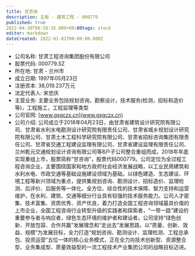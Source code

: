 ```yaml
---
title: 甘咨询
description: 主板 - 建筑工程 - 000779
published: true
2022-04-30T06:58:35.000+08:00tags: stock
editor: markdown
dateCreated: 2022-01-01T00:00:00.000Z
---
```


- 公司名称: 甘肃工程咨询集团股份有限公司
- 股票代码: 000779.SZ
- 所在地: 甘肃 - 兰州市
- 成立日期: 1997年05月23日
- 注册资本: 38,019.237万元
- 法定代表人: 宋忠庆
- 主营业务: 主要业务包括规划咨询，勘察设计，技术服务(检测，招标和造价等)，工程施工，工程监理等类型
- 公司官网: [www.gsgczx.cn](www.gsgczx.cn)
- 公司介绍: 公司成立于2018年04月23日，由甘肃省建筑设计研究院有限公司、甘肃省水利水电勘测设计研究院有限责任公司、甘肃省城乡规划设计研究院有限公司、甘肃土木工程科学研究院有限公司、甘肃省招标咨询集团有限责任公司、甘肃省交通工程建设监理有限公司、甘肃省建设监理有限责任公司、兰州乾元交通规划设计咨询有限公司等8户子公司整合重组而成，2018年年底实现重组上市，股票简称“甘咨询”，股票代码000779。公司定位为全过程工程咨询企业，主要围绕国家和地方政府社会经济发展战略，以工业民用建筑和水利水电、市政交通等基础设施建设领域为基础，以绿色建造、生态建设、环境工程等新兴领域为重点，提供集规划咨询、勘测设计、招标造价、监理检测、后评价、后服务等一体化、全方位、综合性的技术保障、智力支持和运营维护，在水利、建筑、交通等细分行业具有较强的技术服务能力。公司人才密集、技术富集、资质优秀、资产优良，着力打造全国工程咨询领域最具价值的上市企业，全国工程咨询行业转型升级的实践者和探索者，“一带一路”建设的重要参与者与响应者，绿色生态环境的维护者和建设者。公司坚持“绿色创新、开放包容、合作共赢”发展理念和“走出去”发展思路，以“质量、创新、效益、规模”为发展目标，全力打造“规划咨询、勘测设计、监理检测、工程总承包、投资运营”五位一体的核心业务模式，正在全力向技术创新型、资源整合型、业务集成型、质量效益型的一流工程技术产业集团公司的战略目标迈进。


